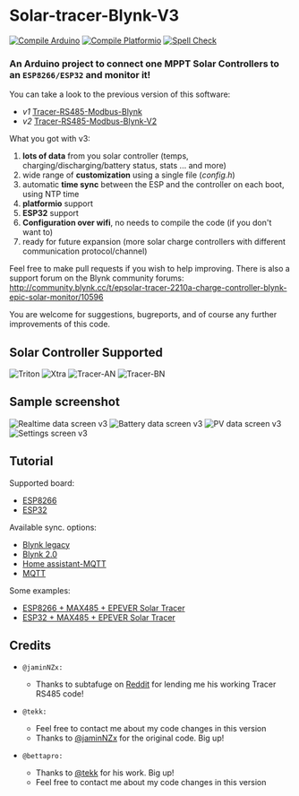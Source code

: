 
# Solar-tracer-Blynk-V3 

[![Compile Arduino](https://github.com/Bettapro/Solar-Tracer-Blynk-V3/actions/workflows/compile-arduino.yml/badge.svg)](https://github.com/Bettapro/Solar-Tracer-Blynk-V3/actions/workflows/compile-arduino.yml)
[![Compile Platformio](https://github.com/Bettapro/Solar-Tracer-Blynk-V3/actions/workflows/compile-platformio.yml/badge.svg)](https://github.com/Bettapro/Solar-Tracer-Blynk-V3/actions/workflows/compile-platformio.yml)
[![Spell Check](https://github.com/Bettapro/Solar-Tracer-Blynk-V3/actions/workflows/spell-check.yml/badge.svg)](https://github.com/Bettapro/Solar-Tracer-Blynk-V3/actions/workflows/spell-check.yml)


### An Arduino project to connect one MPPT Solar Controllers to an `ESP8266/ESP32` and monitor it!

You can take a look to the previous version of this software:
* *v1* [Tracer-RS485-Modbus-Blynk](https://github.com/jaminNZx/Tracer-RS485-Modbus-Blynk)
* *v2* [Tracer-RS485-Modbus-Blynk-V2](https://github.com/tekk/Tracer-RS485-Modbus-Blynk-V2)

What you got with v3:
1. **lots of data** from you solar controller (temps, charging/discharging/battery status, stats ... and more)
2. wide range of **customization** using a single file (*config.h*)
3. automatic **time sync** between the ESP and the controller on each boot, using NTP time
4. **platformio** support
5. **ESP32** support
6. **Configuration over wifi**, no needs to compile the code (if you don't want to)
7. ready for future expansion (more solar charge controllers with different communication protocol/channel)

Feel free to make pull requests if you wish to help improving.
There is also a support forum on the Blynk community forums: http://community.blynk.cc/t/epsolar-tracer-2210a-charge-controller-blynk-epic-solar-monitor/10596

You are welcome for suggestions, bugreports, and of course any further improvements of this code.

## Solar Controller Supported

![Triton](images/mppt-triton.png)
![Xtra](images/mppt-xtra.png)
![Tracer-AN](images/tracer-a.png)
![Tracer-BN](images/tracer-b.png)

## Sample screenshot

![Realtime data screen v3](images/screenshot-blynk_v3_realtime.png)
![Battery data screen v3](images/screenshot-blynk_v3_battery.png)
![PV data screen v3](images/screenshot-blynk_v3_pv.png)
![Settings screen v3](images/screenshot-blynk_v3_settings.png)

## Tutorial
Supported board:
- [ESP8266](docs/esp8266.md)
- [ESP32](docs/esp32.md)

Available sync. options:
- [Blynk legacy](docs/sw_getting_started_blynk_legacy.md)
- [Blynk 2.0]()
- [Home assistant-MQTT](docs/sw_getting_started_ha.md)
- [MQTT](docs/sw_getting_started_mqtt.md)


Some examples:
- [ESP8266 + MAX485 +  EPEVER Solar Tracer](docs/Esp8266_max485_epever_rj45.md)
- [ESP32 + MAX485 +  EPEVER Solar Tracer](docs/Esp32_max485_epever_rj45.md)

## Credits

- `@jaminNZx:`
	- Thanks to subtafuge on [Reddit](https://www.reddit.com/r/esp8266/comments/59dt00/using_esp8266_to_connect_rs485_modbus_protocol/) for lending me his working Tracer RS485 code! 

- `@tekk:`
	- Feel free to contact me about my code changes in this version 
	- Thanks to [@jaminNZx](https://github.com/jaminNZx) for the original code. Big up!

- `@bettapro:`
	- Thanks to [@tekk](https://github.com/tekk) for his work. Big up!
	- Feel free to contact me about my code changes in this version
